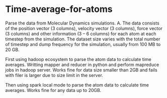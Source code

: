 # Time-average-for-atoms

Parse the data from Molecular Dynamics simulations. A.	The data consists of the position vector (3 columns), velocity vector (3 columns), force vector (3 columns) and other information (3 – 6 columns) for each atom at each timestep from the simulation. The dataset size varies with the total number of timestep and dump frequency for the simulation, usually from 100 MB to 20 GB.

First using hadoop ecosystem to parse the atom data to calculate time averages. Writting mapper and reducer in python and perform mapreduce jobs in hadoop server. Works fine for data size smaller than 2GB and fails with filer is larger due to size limit in the server.

Then using spark local mode to parse the atom data to calculate time averages. Works fine for any data up to 20GB.
